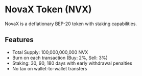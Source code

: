# NovaX Token (NVX)

NovaX is a deflationary BEP-20 token with staking capabilities.

## Features
- Total Supply: 100,000,000,000 NVX
- Burn on each transaction (Buy: 2%, Sell: 3%)
- Staking: 30, 90, 180 days with early withdrawal penalties
- No tax on wallet-to-wallet transfers
